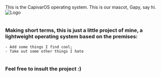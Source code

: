 This is the CapivarOS operating system.
This is our mascot, Gapy, say hi. ![Logo](r0bertinho/capivarOS/public/images/Gapy.png)

# 

### Making short terms, this is just a little project of mine, a lightweight operating system based on the premises:
```
- Add some things I find cool;
- Take out some other things I hate
```

# 

### Feel free to insult the project :)